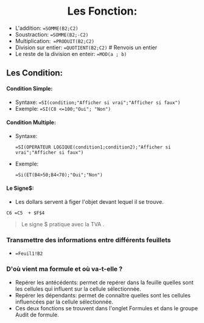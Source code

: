 ﻿<head>
  <title>Fonctions</title>
</head>


# <center>Les Fonction:</center>


* L'addition: ``=SOMME(B2;C2)``
* Soustraction: ``=SOMME(B2;-C2)``
* Multiplication:`` =PRODUIT(B2;C2)``
* Division sur entier: ``=QUOTIENT(B2;C2)``         # Renvois un entier  
* Le reste de la division en enteir: ``=MOD(a ; b)``

## Les Condition:
#### Condition Simple:
* Syntaxe: ``=SI(condition;"Afficher si vrai";"Afficher si faux")``
* Exemple: ``=SI(C8 <=100;"Oui"; "Non")``

#### Condition Multiple:
* Syntaxe:   

  ``=SI(OPERATEUR LOGIQUE(condition1;condition2);"Afficher si vrai";"Afficher si faux")``

* Exemple:

  ``=Si(ET(B4>50;B4<70);"Oui";"Non")``

#### Le Signe$:
*  Les dollars servent à figer l'objet devant lequel il se trouve. 
  
  ``C6 =C5  + $F$4``
> Le signe $ pratique avec la TVA .

### Transmettre des informations entre différents feuillets

* ``=Feuil1!B2``

### D'où vient ma formule et où va-t-elle ?

* Repérer les antécédents: permet de repérer dans la feuille quelles sont les cellules qui influent sur la cellule sélectionnée.
* Repérer les dépendants: permet de connaître quelles sont les cellules influencées par la cellule sélectionnée.
* Ces deux fonctions se trouvent dans l'onglet Formules et dans le groupe Audit de formule.  